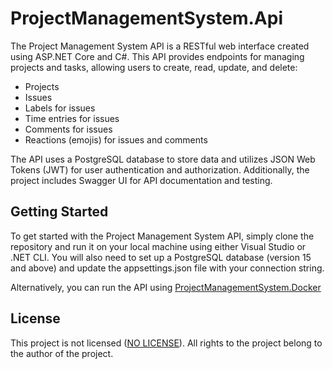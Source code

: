 # ProjectManagementSystem.Api

The Project Management System API is a RESTful web interface created using ASP.NET Core and C#. This API provides endpoints for managing projects and tasks, allowing users to create, read, update, and delete:

- Projects
- Issues
- Labels for issues
- Time entries for issues
- Comments for issues
- Reactions (emojis) for issues and comments

The API uses a PostgreSQL database to store data and utilizes JSON Web Tokens (JWT) for user authentication and authorization. Additionally, the project includes Swagger UI for API documentation and testing.

## Getting Started
To get started with the Project Management System API, simply clone the repository and run it on your local machine using either Visual Studio or .NET CLI. You will also need to set up a PostgreSQL database (version 15 and above) and update the appsettings.json file with your connection string.

Alternatively, you can run the API using [ProjectManagementSystem.Docker](https://github.com/gradovenko/ProjectManagementSystem.Docker)

## License
This project is not licensed ([NO LICENSE](NOLICENSE)). All rights to the project belong to the author of the project.